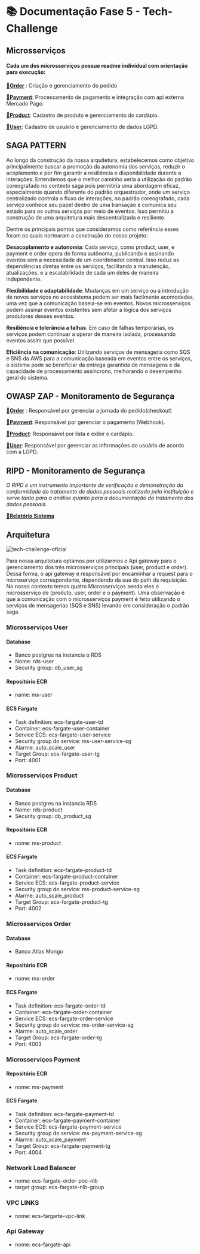 # 📚 Documentação Fase 5 - Tech-Challenge

## Microsserviços

#### Cada um dos microsserviços possue readme individual com orientação para execução:

[**🔗Order**](https://github.com/FIAP-SOAT2/ms-order) : Criação e gerenciamento do pedido

[**🔗Payment**](https://github.com/FIAP-SOAT2/ms-payment): Processamento de pagamento e integração com api externa Mercado Pago.

[**🔗Product**](https://github.com/FIAP-SOAT2/ms-product): Cadastro de produto e gerenciamento do cardápio.

[**🔗User**](https://link-da-documentação): Cadastro de usuário e gerenciamento de dados LGPD.


## SAGA PATTERN

Ao longo da construção da nossa arquitetura, estabelecemos como objetivo principalmente buscar a promoção da autonomia dos serviços, reduzir o acoplamento e por fim garantir a resiliência e disponibilidade durante a interações. Entendemos que o melhor caminho seria a utilização do padrão coreografado no contexto saga pois permitiria uma abordagem eficaz, especialmente quando diferente do padrão orquestrador, onde um serviço centralizado controla o fluxo de interações, no padrão coreografado, cada serviço conhece seu papel dentro de uma transação e comunica seu estado para os outros serviços por meio de eventos. Isso permitiu a construção de uma arquitetura mais descentralizada e resiliente.

Dentre os principais pontos que consideramos como referência esses foram os quais nortearam a construção do nosso projeto:

**Desacoplamento e autonomia**: Cada serviço, como product, user, e payment e order opera de forma autônoma, publicando e assinando eventos sem a necessidade de um coordenador central. Isso reduz as dependências diretas entre os serviços, facilitando a manutenção, atualizações, e a escalabilidade de cada um deles de maneira independente.

**Flexibilidade e adaptabilidade**: Mudanças em um serviço ou a introdução de novos serviços no ecossistema podem ser mais facilmente acomodadas, uma vez que a comunicação baseia-se em eventos. Novos microsserviços podem assinar eventos existentes sem afetar a lógica dos serviços produtores desses eventos.

**Resiliência e tolerância a falhas**: Em caso de falhas temporárias, os serviços podem continuar a operar de maneira isolada, processando eventos assim que possível.

**Eficiência na comunicação**: Utilizando serviços de mensageria como SQS e SNS da AWS para a comunicação baseada em eventos entre os serviços, o sistema pode se beneficiar da entrega garantida de mensagens e da capacidade de processamento assíncrono, melhorando o desempenho geral do sistema.

## OWASP ZAP - Monitoramento de Segurança

[**🔗Order**](https://drive.google.com/drive/folders/1IzJNK9dAFRUawz07N6SC-hrHx6EdCPAO?usp=drive_link) : Responsável por gerenciar a jornada do pedido(checkout)

[**🔗Payment**](https://drive.google.com/drive/folders/1ilU8gDqGHmhLD10bwdFkOZxfloscgNNw?usp=drive_link): Responsável por gerenciar o pagamento (Webhook).

[**🔗Product**](https://drive.google.com/drive/folders/1Qr13CFLKTArvdCASHeSS_nUdpjLIsmCZ?usp=drive_link): Responsável por lista e exibir o cardápio.

[**🔗User**](https://drive.google.com/drive/folders/14TbQ7O11hZK_uJ1pcxP1C2HWKQi_NegP?usp=drive_link): Responsável por gerenciar as informações do usuário de acordo com a LGPD.

## RIPD - Monitoramento de Segurança

*O RIPD é um instrumento importante de verificação e demonstração da conformidade do tratamento de dados pessoais realizado pela instituição e serve tanto para a análise quanto para a documentação do tratamento dos dados pessoais.*

[**🔗Relatório Sistema**](https://drive.google.com/file/d/17hiQvmfRr14XLQvOGaTX2ky8tQ6J2m3X/view?usp=drive_link)

## Arquitetura 

![tech-challenge-oficial](https://github.com/FIAP-SOAT2/project-doc/assets/42720116/4503c2f9-97cb-42dd-a895-1931ec0e577d)

Para nossa arquitetura optamos por utilizarmos o Api gateway para o gerenciamento dos três microsserviços principais (user, product e order). Dessa forma, o api gateway é responsável por encaminhar a request para o microserviço correspondente, dependendo da sua do path da requisição.
No nosso contexto temos quatro Microsserviços sendo eles o microsserviço de (produto, user, order e o payment). Uma observação é que a comunicação com o microsserviços payment é feito utilizando o serviços de mensagerias (SQS e SNS) levando em consideração o padrão saga.

### Microsserviços User
#### Database
-   Banco postgres na instancia o RDS
-   Nome: rds-user
-   Security group: db_user_sg

#### Repositório ECR
- name: ms-user

#### ECS Fargate
- Task definition: ecs-fargate-user-td
- Container: ecs-fargate-user-container
- Service ECS: ecs-fargate-user-service
- Security group do service: ms-user-service-sg
- Alarme: auto_scale_user
- Target Group: ecs-fargate-user-tg 
- Port: 4001

### Microsserviços Product

#### Database
- Banco postgres na instancia RDS
-   Nome: rds-product
-   Security group: db_product_sg

#### Repositório ECR
- nome: ms-product

#### ECS Fargate
- Task definition: ecs-fargate-product-td
- Container: ecs-fargate-product-container
- Service ECS: ecs-fargate-product-service
- Security group do service: ms-product-service-sg
- Alarme: auto_scale_product
- Target Group: ecs-fargate-product-tg 
- Port: 4002

### Microsserviços Order

#### Database
- Banco Atlas Mongo

#### Repositório ECR
- nome: ms-order

#### ECS Fargate
- Task definition: ecs-fargate-order-td
- Container: ecs-fargate-order-container
- Service ECS: ecs-fargate-order-service
- Security group do service: ms-order-service-sg
- Alarme: auto_scale_order
- Target Group: ecs-fargate-order-tg 
- Port: 4003

### Microsserviços Payment

#### Repositório ECR
- nome: ms-payment

#### ECS Fargate
- Task definition: ecs-fargate-payment-td
- Container: ecs-fargate-payment-container
- Service ECS: ecs-fargate-payment-service
- Security group do service: ms-payment-service-sg
- Alarme: auto_scale_payment
- Target Group: ecs-fargate-payment-tg 
- Port: 4004

### Network Load Balancer
- nome: ecs-fargate-order-poc-nlb
- target group: ecs-fargate-nlb-group

### VPC LINKS
- nome: ecs-fargarte-vpc-link

### Api Gateway 
- nome: ecs-fargate-api
